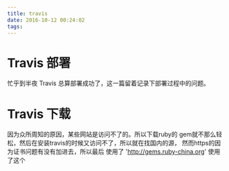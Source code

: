 ```yaml
---
title: travis
date: 2016-10-12 00:24:02
tags:
---
```


# Travis 部署
忙乎到半夜 Travis 总算部署成功了，这一篇留着记录下部署过程中的问题。

# Travis 下载
因为众所周知的原因，某些网站是访问不了的。所以下载ruby的 gem就不那么轻松，然后在安装travis的时候又访问不了，所以就在找国内的源，
然而https的因为证书问题有没有加进去，所以最后 使用了 'http://gems.ruby-china.org' 使用了这个
